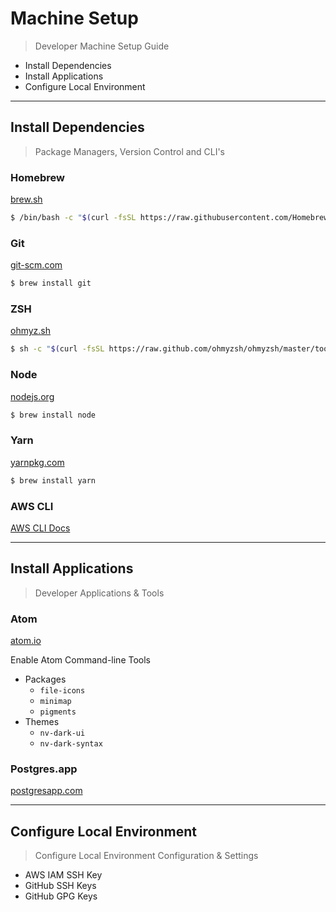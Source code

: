 # Machine Setup

> Developer Machine Setup Guide

* Install Dependencies
* Install Applications
* Configure Local Environment

---

## Install Dependencies

> Package Managers, Version Control and CLI's

### Homebrew

[brew.sh](https://brew.sh/)

```bash
$ /bin/bash -c "$(curl -fsSL https://raw.githubusercontent.com/Homebrew/install/master/install.sh)"
```

### Git

[git-scm.com](https://git-scm.com/)

```bash
$ brew install git
```

### ZSH

[ohmyz.sh](https://ohmyz.sh/)

```bash
$ sh -c "$(curl -fsSL https://raw.github.com/ohmyzsh/ohmyzsh/master/tools/install.sh)"
```

### Node

[nodejs.org](https://nodejs.org/en/)

```bash
$ brew install node
```

### Yarn

[yarnpkg.com](https://classic.yarnpkg.com/en/)

```bash
$ brew install yarn
```

### AWS CLI

[AWS CLI Docs](https://docs.aws.amazon.com/cli/index.html)

---

## Install Applications

> Developer Applications & Tools

### Atom

[atom.io](https://atom.io)

Enable Atom Command-line Tools

* Packages
  * `file-icons`
  * `minimap`
  * `pigments`
* Themes
  * `nv-dark-ui`
  * `nv-dark-syntax`

### Postgres.app

[postgresapp.com](https://postgresapp.com/)

---

## Configure Local Environment

> Configure Local Environment Configuration & Settings

* AWS IAM SSH Key
* GitHub SSH Keys
* GitHub GPG Keys
